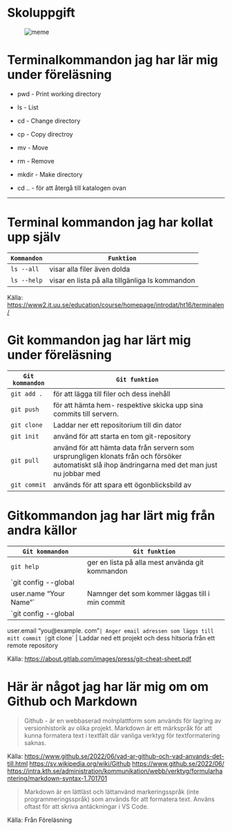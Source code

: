 # Skoluppgift

<figure>
    
<img src="https://encrypted-tbn0.gstatic.com/images?q=tbn:ANd9GcQY02AzBmCIR5T98JtS1m1vLQ8SEC4BrlBINg&s" alt= "meme">
         
</figure>
 
# Terminalkommandon jag har lär mig under föreläsning

* pwd  - Print working directory</br>
* ls - List</br>
* cd - Change directory</br>
* cp - Copy directroy</br>
* mv - Move</br>
* rm - Remove</br><figure>

* mkdir - Make directory</br>
* cd .. - för att återgå till katalogen ovan
---------------------------------

# Terminal kommandon jag har kollat upp själv

| `Kommandon` | `Funktion` | 
|--|--|
| `ls --all ` | visar alla filer även dolda
| `ls --help` | visar en lista på alla tillgänliga ls kommandon



Källa: 
https://www2.it.uu.se/education/course/homepage/introdat/ht16/terminalen/


#  Git kommandon jag har lärt mig under föreläsning


| `Git kommandon` | `Git funktion` | 
|--|--|
| `git add .` | för att lägga till filer och dess inehåll
| `git push` | för att hämta hem- respektive skicka upp sina commits till servern.
| `git clone` | Laddar ner ett repositorium till din dator
| `git init` | använd för att starta en tom git-repository
| `git pull` | använd för att hämta data från servern som ursprungligen klonats från och försöker automatiskt slå ihop ändringarna med det man just nu jobbar med
| `git commit` | används för att spara ett ögonblicksbild av 


# Gitkommandon jag har lärt mig från andra källor


| `Git kommandon` | `Git funktion` |
|--|--| 
| `git help` | ger en lista på alla mest använda git kommandon
| `git config --global
user.name “Your Name”` | Namnger det som kommer läggas till i min commit
| `git config --global
user.email “you@example.
com”` | Anger email adressen som läggs till mitt commit
| `git clone` | Laddar ned ett projekt och dess hitsoria från ett remote repository


Källa:
https://about.gitlab.com/images/press/git-cheat-sheet.pdf

# Här är något jag har lär mig om om Github och Markdown

> Github - är en webbaserad molnplattform som används för lagring av versionhistorik av olika projekt.
> Markdown är ett märkspråk för att kunna formatera text i textfält där vanliga verktyg för textformatering saknas.

Källa:
https://www.github.se/2022/06/vad-ar-github-och-vad-anvands-det-till.html
https://sv.wikipedia.org/wiki/Github
https://www.github.se/2022/06/
https://intra.kth.se/administration/kommunikation/webb/verktyg/formularhantering/markdown-syntax-1.701701

> Markdown är en lättläst och lättanvänd
markeringsspråk (inte programmeringsspråk) som
används för att formatera text. Använs oftast för att skriva antäckningar i VS Code.

Källa: Från Föreläsning






